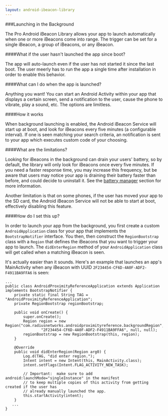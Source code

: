 ```yaml
---
layout: android-ibeacon-library
---
```


###Launching in the Background

The Pro Android iBeacon Library allows your app to launch automatically when one or more iBeacons come into range.  The trigger can be set for
a single iBeacon, a group of iBeacons, or any iBeacon.  

####What if the user hasn't launched the app since boot?

The app will auto-launch even if the user has not started it since the last boot.  The user meerly has to run the app a single time after installation in order to
enable this behavior.

####What can I do when the app is launched?

Anything you want!  You can start an Android Activity within your app that displays a certain screen, send a notification to the user, cause the phone to vibrate, play a sound, etc.  The options are limitless.

####How it works

When background launching is enabled, the Android iBeacon Service will start up at boot, and look for iBeacons every five minutes (a configurable interval).  If one is seen matching your
search criteria, an notification is sent to your app which executes custom code of your choosing.

####What are the limitations?

Looking for iBeacons in the background can drain your users' battery, so by default, the library will only look for iBeacons once every five minutes.  If you need a faster response time, you may increase
this frequency, but be aware that users may notice your app is draining their battery faster than before, and could decide to uninstall it.  See the [battery manager](battery_manager.html) section for more information.

Another limitation is that on some phones, if the user has moved your app to the SD card, the Android iBeacon Service will not be able to start at boot, effectively disabling this feature.

####How do I set this up?

In order to launch your app from the background, you first create a custom `AndroidApplication` class for your app that implements the `BootstrapNotifier` interface.  You then, then construct the `RegionBootstrap` class with a `Region` that defines the iBeacons that you want to 
trigger your app to launch.   The `didEnterRegion` method of your `AndroidApplication` class will get called when a matching iBeacon is seen.

It's actually easier than it sounds.  Here's an example that launches an app's MainActivity when any iBeacon with UUID `2F234454-CF6D-4A0F-ADF2-F4911BA9FFA6` is seen:

```
...
public class AndroidProximityReferenceApplication extends Application implements BootstrapNotifier {
    private static final String TAG = "AndroidProximityReferenceApplication";
    private RegionBootstrap regionBootstrap;

    public void onCreate() {
        super.onCreate();
        Region region = new Region("com.radiusnetworks.androidproximityreference.backgroundRegion",
                "2F234454-CF6D-4A0F-ADF2-F4911BA9FFA6", null, null);
        regionBootstrap = new RegionBootstrap(this, region);
    }

    @Override
    public void didEnterRegion(Region arg0) {
        Log.d(TAG, "did enter region.");
        Intent intent = new Intent(this, MainActivity.class);
        intent.setFlags(Intent.FLAG_ACTIVITY_NEW_TASK);

        // Important:  make sure to add android:launchMode="singleInstance" in the manifest
        // to keep multiple copies of this activity from getting created if the user has
        // already manually launched the app.
        this.startActivity(intent);
    }
   ...
}
```

